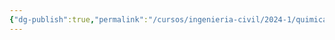 ```yaml
---
{"dg-publish":true,"permalink":"/cursos/ingenieria-civil/2024-1/quimica-para-ingenieria/00-laboratorios/lab-4/lab-4/"}
---
```


